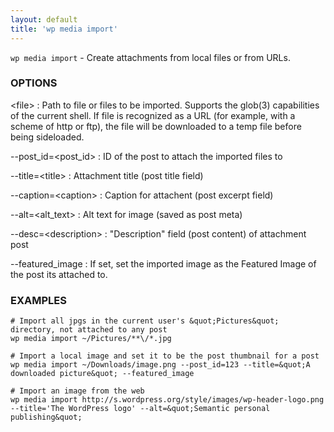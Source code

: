 ```yaml
---
layout: default
title: 'wp media import'
---
```


`wp media import` - Create attachments from local files or from URLs.

### OPTIONS

&lt;file&gt;
: Path to file or files to be imported. Supports the glob(3) capabilities of the current shell.
    If file is recognized as a URL (for example, with a scheme of http or ftp), the file will be
    downloaded to a temp file before being sideloaded.

--post_id=&lt;post_id&gt;
: ID of the post to attach the imported files to

--title=&lt;title&gt;
: Attachment title (post title field)

--caption=&lt;caption&gt;
: Caption for attachent (post excerpt field)

--alt=&lt;alt_text&gt;
: Alt text for image (saved as post meta)

--desc=&lt;description&gt;
: &quot;Description&quot; field (post content) of attachment post

--featured_image
: If set, set the imported image as the Featured Image of the post its attached to.

### EXAMPLES

    # Import all jpgs in the current user's &quot;Pictures&quot; directory, not attached to any post
    wp media import ~/Pictures/**\/*.jpg

    # Import a local image and set it to be the post thumbnail for a post
    wp media import ~/Downloads/image.png --post_id=123 --title=&quot;A downloaded picture&quot; --featured_image

    # Import an image from the web
    wp media import http://s.wordpress.org/style/images/wp-header-logo.png --title='The WordPress logo' --alt=&quot;Semantic personal publishing&quot;

